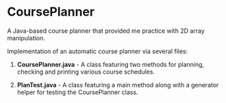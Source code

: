 # CoursePlanner
A Java-based course planner that provided me practice with 2D array manipulation.

Implementation of an automatic course planner via several files:

1. **CoursePlanner.java** - A class featuring two methods for planning, checking and printing various course schedules.

2. **PlanTest.java** - A class featuring a main method along with a generator helper for testing the CoursePlanner class.
